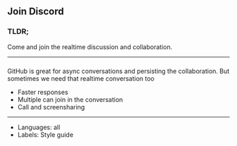 ## Join Discord

### TLDR;

Come and join the realtime discussion and collaboration.

---

### 

GitHub is great for async conversations and persisting the collaboration. But sometimes we need that realtime conversation too

- Faster responses
- Multiple can join in the conversation
- Call and screensharing

---

- Languages: all
- Labels: Style guide
